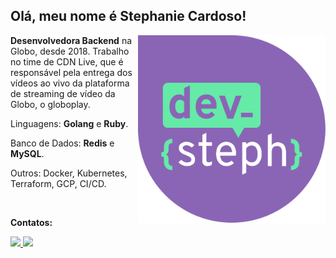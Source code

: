 ## Olá, meu nome é Stephanie Cardoso!
 
<img src="dev-steph.png" min-width="300px" max-width="300px" width="300px" align="right" alt="logo dev-steph">

<p align="left"> 

 <strong>Desenvolvedora Backend</strong> na Globo, desde 2018. Trabalho no time de CDN Live, que é responsável pela entrega dos vídeos ao vivo da plataforma de streaming de vídeo da Globo, o globoplay.
</p>

<p align="left">
  Linguagens: <strong>Golang</strong> e <strong>Ruby</strong>.
</p>

<p align="left">
   Banco de Dados: <strong>Redis</strong> e <strong>MySQL</strong>.
</p>

<p align="left">
  Outros: Docker, Kubernetes, Terraform, GCP, CI/CD.
</p>


<br>

<p align="left">
<strong>Contatos:</strong>
</p>

<p align="left">
  <a href="https://www.instagram.com/dev_steph/" alt="Instagram">
    <img src="https://img.shields.io/badge/-Instagram-65EAA7?style=for-the-badge&logo=Instagram&logoColor=FFFFFF&link=https://www.instagram.com/dev_steph/"/>
  </a>
  <a href="https://www.linkedin.com/in/stephanie-augusta-lopes-cardoso/" alt="Linkedin">
    <img src="https://img.shields.io/badge/-Linkedin-8A65B5?style=for-the-badge&logo=Linkedin&logoColor=FFFFFF&link=https://www.linkedin.com/in/stephanie-augusta-lopes-cardoso/"/>
  </a>
</p>